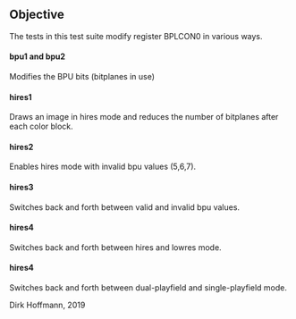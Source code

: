 ## Objective

The tests in this test suite modify register BPLCON0 in various ways.

#### bpu1 and bpu2

Modifies the BPU bits (bitplanes in use)

#### hires1

Draws an image in hires mode and reduces the number of bitplanes after each color block.

#### hires2

Enables hires mode with invalid bpu values (5,6,7).

#### hires3 

Switches back and forth between valid and invalid bpu values.

#### hires4 

Switches back and forth between hires and lowres mode.

#### hires4 

Switches back and forth between dual-playfield and single-playfield mode.

Dirk Hoffmann, 2019